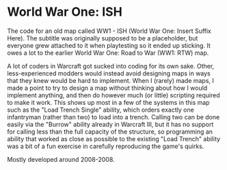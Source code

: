 # World War One: ISH

The code for an old map called WW1 - ISH (World War One: Insert Suffix Here).
The subtitle was originally supposed to be a placeholder, but everyone grew
attached to it when playtesting so it ended up sticking. It owes a lot to the
earlier World War One: Road to War (WW1: RTW) map.

A lot of coders in Warcraft got sucked into coding for its own sake. Other,
less-experienced modders would instead avoid designing maps in ways that they
knew would be hard to implement. When I (rarely) made maps, I made a point to
try to design a map without thinking about how I would implement anything,
and then do however much (or little) scripting required to make it work. This
shows up most in a few of the systems in this map such as the "Load Trench
Single" ability, which orders exactly one infantryman (rather than two) to
load into a trench. Calling two can be done easily via the "Burrow" ability
already in Warcraft III, but it has no support for calling less than the full
capacity of the structure, so programming an ability that worked as close as
possible to the existing "Load Trench" ability was a bit of a fun exercise in
carefully reproducing the game's quirks.

Mostly developed around 2008-2008.
